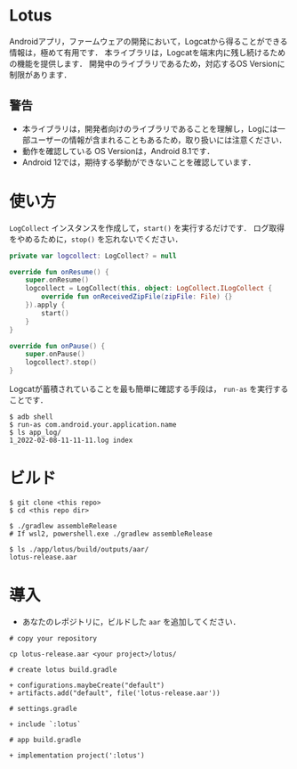 # Lotus

Androidアプリ，ファームウェアの開発において，Logcatから得ることができる情報は，極めて有用です．
本ライブラリは，Logcatを端末内に残し続けるための機能を提供します．
開発中のライブラリであるため，対応するOS Versionに制限があります．

## 警告
- 本ライブラリは，開発者向けのライブラリであることを理解し，Logには一部ユーザーの情報が含まれることもあるため，取り扱いには注意ください．
- 動作を確認している OS Versionは，Android 8.1です．
- Android 12では，期待する挙動ができないことを確認しています．

# 使い方

`LogCollect` インスタンスを作成して，`start()` を実行するだけです．
ログ取得をやめるために，`stop()` を忘れないでください．

```.kt
private var logcollect: LogCollect? = null

override fun onResume() {
    super.onResume()
    logcollect = LogCollect(this, object: LogCollect.ILogCollect {
        override fun onReceivedZipFile(zipFile: File) {}
    }).apply {
        start()
    }
}

override fun onPause() {
    super.onPause()
    logcollect?.stop()
}
```

Logcatが蓄積されていることを最も簡単に確認する手段は， `run-as` を実行することです．

```
$ adb shell
$ run-as com.android.your.application.name
$ ls app_log/
1_2022-02-08-11-11-11.log index
```

# ビルド

```
$ git clone <this repo>
$ cd <this repo dir>

$ ./gradlew assembleRelease
# If wsl2, powershell.exe ./gradlew assembleRelease

$ ls ./app/lotus/build/outputs/aar/
lotus-release.aar
```

# 導入

- あなたのレポジトリに，ビルドした `aar` を追加してください．

```
# copy your repository

cp lotus-release.aar <your project>/lotus/
```

```
# create lotus build.gradle

+ configurations.maybeCreate("default")
+ artifacts.add("default", file('lotus-release.aar'))
```

```
# settings.gradle

+ include `:lotus`
```

```
# app build.gradle

+ implementation project(':lotus')
```
